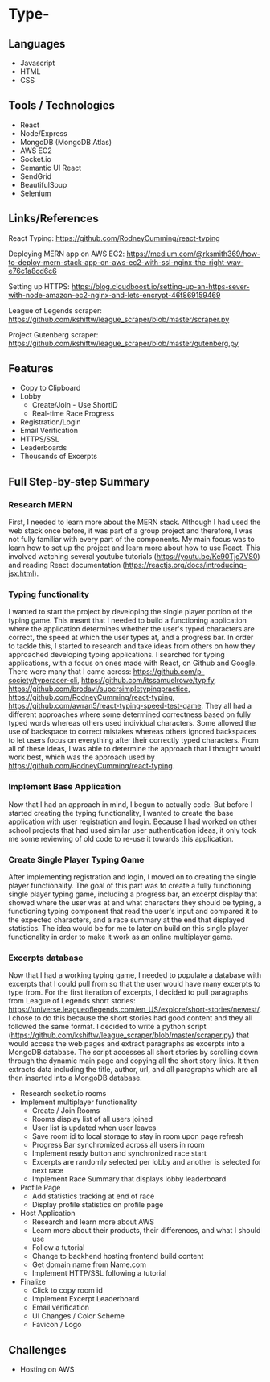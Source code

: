 # Type-

## Languages
- Javascript
- HTML
- CSS

## Tools / Technologies
- React
- Node/Express
- MongoDB (MongoDB Atlas)
- AWS EC2
- Socket.io
- Semantic UI React
- SendGrid
- BeautifulSoup
- Selenium 

## Links/References
React Typing: https://github.com/RodneyCumming/react-typing

Deploying MERN app on AWS EC2: https://medium.com/@rksmith369/how-to-deploy-mern-stack-app-on-aws-ec2-with-ssl-nginx-the-right-way-e76c1a8cd6c6

Setting up HTTPS: https://blog.cloudboost.io/setting-up-an-https-sever-with-node-amazon-ec2-nginx-and-lets-encrypt-46f869159469

League of Legends scraper: https://github.com/kshiftw/league_scraper/blob/master/scraper.py

Project Gutenberg scraper: https://github.com/kshiftw/league_scraper/blob/master/gutenberg.py

## Features
- Copy to Clipboard
- Lobby 
  - Create/Join - Use ShortID
  - Real-time Race Progress
- Registration/Login
- Email Verification
- HTTPS/SSL
- Leaderboards
- Thousands of Excerpts

## Full Step-by-step Summary
### Research MERN
First, I needed to learn more about the MERN stack. Although I had used the web stack once before, it was part of a group project and therefore, I was not fully familiar with every part of the components. My main focus was to learn how to set up the project and learn more about how to use React. This involved watching several youtube tutorials (https://youtu.be/Ke90Tje7VS0) and reading React documentation (https://reactjs.org/docs/introducing-jsx.html).

### Typing functionality
I wanted to start the project by developing the single player portion of the typing game. This meant that I needed to build a functioning application where the application determines whether the user's typed characters are correct, the speed at which the user types at, and a progress bar. In order to tackle this, I started to research and take ideas from others on how they approached developing typing applications. I searched for typing applications, with a focus on ones made with React, on Github and Google. There were many that I came across: https://github.com/p-society/typeracer-cli, https://github.com/itssamuelrowe/typify, https://github.com/brodavi/supersimpletypingpractice, https://github.com/RodneyCumming/react-typing, https://github.com/awran5/react-typing-speed-test-game. They all had a different approaches where some determined correctness based on fully typed words whereas others used individual characters. Some allowed the use of backspace to correct mistakes whereas others ignored backspaces to let users focus on everything after their correctly typed characters. From all of these ideas, I was able to determine the approach that I thought would work best, which was the approach used by https://github.com/RodneyCumming/react-typing.

### Implement Base Application
Now that I had an approach in mind, I begun to actually code. But before I started creating the typing functionality, I wanted to create the base application with user registration and login. Because I had worked on other school projects that had used similar user authentication ideas, it only took me some reviewing of old code to re-use it towards this application.

### Create Single Player Typing Game
After implementing registration and login, I moved on to creating the single player functionality. The goal of this part was to create a fully functioning single player typing game, including a progress bar, an excerpt display that showed where the user was at and what characters they should be typing, a functioning typing component that read the user's input and compared it to the expected characters, and a race summary at the end that displayed statistics. The idea would be for me to later on build on this single player functionality in order to make it work as an online multiplayer game. 

### Excerpts database
Now that I had a working typing game, I needed to populate a database with excerpts that I could pull from so that the user would have many excerpts to type from. For the first iteration of excerpts, I decided to pull paragraphs from League of Legends short stories: https://universe.leagueoflegends.com/en_US/explore/short-stories/newest/. I chose to do this because the short stories had good content and they all followed the same format. I decided to write a python script (https://github.com/kshiftw/league_scraper/blob/master/scraper.py) that would access the web pages and extract paragraphs as excerpts into a MongoDB database. The script accesses all short stories by scrolling down through the dynamic main page and copying all the short story links. It then extracts data including the title, author, url, and all paragraphs which are all then inserted into a MongoDB database.

- Research socket.io rooms 
- Implement multiplayer functionality
  - Create / Join Rooms
  - Rooms display list of all users joined
  - User list is updated when user leaves
  - Save room id to local storage to stay in room upon page refresh
  - Progress Bar synchromized across all users in room
  - Implement ready button and synchronized race start
  - Excerpts are randomly selected per lobby and another is selected for next race
  - Implement Race Summary that displays lobby leaderboard
- Profile Page
  - Add statistics tracking at end of race
  - Display profile statistics on profile page
- Host Application
  - Research and learn more about AWS
   - Learn more about their products, their differences, and what I should use
  - Follow a tutorial
   - Change to backhend hosting frontend build content
  - Get domain name from Name.com
  - Implement HTTP/SSL following a tutorial
- Finalize
  - Click to copy room id
  - Implement Excerpt Leaderboard
  - Email verification 
  - UI Changes / Color Scheme
  - Favicon / Logo
## Challenges
- Hosting on AWS
